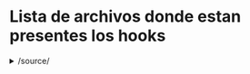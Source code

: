# Lista de archivos donde estan presentes los hooks
<details>
  <summary>/source/</summary>
     1. /SOURCE/
        * Admin.php
        * Attachments.php
        * BoardIndex.php
        * Calendar.php
        * Display.php
        * Display.php~
        * Errors.php
        * Groups.php
        * Help.php
        * Likes.php
        * Load.php
        * Logging.php
        * LogInOut.php
        * ManageAttachments.php
        * ManageBans.php
        * ManageBoards.php
        * ManageCalendar.php
        * ManageLanguages.php
        * ManageMail.php
        * ManageMaintenance.php
        * ManageMembergroups.php
        * ManageMembers.php
        * ManageNews.php
        * ManagePaid.php
        * ManagePermissions.php
        * ManagePosts.php
        * ManageRegistration.php
        * ManageScheduledTasks.php
        * ManageSearch.php
        * ManageSearchEngines.php
        * ManageServer.php
        * ManageSettings.php
        * ManageSmileys.php
        * Memberlist.php
        * Mentions.php
        * MessageIndex.php
        * ModerationCenter.php
        * Modlog.php
        * MoveTopic.php
        * News.php
        * PackageGet.php
        * Packages.php
        * PersonalMessage.php
        * Poll.php
        * Post.php
        * PostModeration.php
        * Profile.php
        * Profile-Actions.php
        * Profile-Export.php
        * Profile-Modify.php
        * Profile-View.php
        * Recent.php
        * Register.php
        * Reminder.php
        * RemoveTopic.php
        * ReportedContent.php
        * Reports.php
        * ScheduledTasks.php
        * Search.php
        * Security.php
        * Session.php
        * ShowAttachments.php
        * SplitTopics.php
        * Stats.php
        * Subs.php
        * Subs-Admin.php
        * Subs-Attachments.php
        * Subs-Auth.php
        * Subs-BoardIndex.php
        * Subs-Boards.php
        * Subs-Calendar.php
        * Subs-Categories.php
        * Subs-Editor.php
        * Subs-List.php
        * Subs-Membergroups.php
        * Subs-Members.php
        * Subs-MembersOnline.php
        * Subs-Menu.php
        * Subs-Post.php
        * Subs-Themes.php
        * Subs-Timezones.php
        * Themes.php
        * ViewQuery.php
        * Who.php
        * Xml.php 
        * tasks\Likes-Notify.php
</details>
